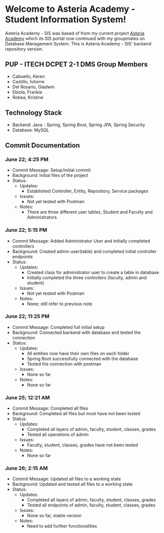 # Welcome to Asteria Academy - Student Information System!
Asteria Academy - SIS was based of from my current project [Asteria Academy](https://github.com/gfdelrosario12/Asteria-Academy) which its SIS portal now continued with my groupmates on Database Management System. This is Asteria Academy - SIS' backend repository version. 

## PUP - ITECH DCPET 2-1 DMS Group Members
- Cabuello, Keren
- Castillo, Ivhorre
- Del Rosario, Gladwin
- Ebiola, Frankie
- Robea, Kristine

## Technology Stack
- Backend: Java - Spring, Spring Boot, Spring JPA, Spring Security
- Database: MySQL


## Commit Documentation

### June 22; 4:25 PM
- Commit Message: Setup/initial commit 
- Background: Initial files of the project
- Status:
    - Updates:
        - Established Controller, Entity, Repository, Service packages
    - Issues:
        - Not yet tested with Postman
    - Notes:
        - There are three different user tables, Student and Faculty and Administrators

### June 22; 5:15 PM
- Commit Message: Added Administrator User and initially completed controllers
- Background: Created admin user(table) and completed initial controller endpoints
- Status:
    - Updates:
        - Created class for administrator user to create a table in database
        - Initially completed the three controllers (faculty, admin and student)
    - Issues:
        - Not yet tested with Postman
    - Notes:
        - None; still refer to previous note

### June 22; 11:25 PM
- Commit Message: Completed full initial setup
- Background: Connected backend with database and tested the connection
- Status:
    - Updates:
        - All entities now have their own files on each folder
        - Spring Boot successfully connected with the database
        - Tested the connection with postman
    - Issues:
        - None so far
    - Notes:
        - None so far

### June 25; 12:21 AM
- Commit Message: Completed all files
- Background: Completed all files but most have not been tested
- Status:
    - Updates:
        - Completed all layers of admin, faculty, student, classes, grades
        - Tested all operations of admin
    - Issues:
        - Faculty, student, classes, grades have not been tested
    - Notes:
        - None so far

### June 26; 2:15 AM
- Commit Message: Updated all files to a working state
- Background: Updated and tested all files to a working state
- Status:
    - Updates:
        - Completed all layers of admin, faculty, student, classes, grades
        - Tested all endpoints of admin, faculty, student, classes, grades
    - Issues:
        - None so far, stable version
    - Notes:
        - Need to add further functionalities